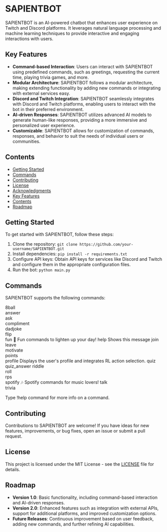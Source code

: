 # SAPIENTBOT

SAPIENTBOT is an AI-powered chatbot that enhances user experience on Twitch and Discord platforms. It leverages natural language processing and machine learning techniques to provide interactive and engaging interactions with users.

## Key Features

- **Command-based Interaction**: Users can interact with SAPIENTBOT using predefined commands, such as greetings, requesting the current time, playing trivia games, and more.
- **Modular Architecture**: SAPIENTBOT follows a modular architecture, making extending functionality by adding new commands or integrating with external services easy.
- **Discord and Twitch Integration**: SAPIENTBOT seamlessly integrates with Discord and Twitch platforms, enabling users to interact with the bot in their preferred environment.
- **AI-driven Responses**: SAPIENTBOT utilizes advanced AI models to generate human-like responses, providing a more immersive and personalized user experience.
- **Customizable**: SAPIENTBOT allows for customization of commands, responses, and behavior to suit the needs of individual users or communities.

## Contents

- [Getting Started](#getting-started)
- [Commands](#commands)
- [Contributing](#contributing)
- [License](#license)
- [Acknowledgments](#acknowledgments)
- [Key Features](#key-features)
- [Contents](#contents)
- [Roadmap](#roadmap)

## Getting Started

To get started with SAPIENTBOT, follow these steps:

1. Clone the repository: `git clone https://github.com/your-username/SAPIENTBOT.git`
2. Install dependencies: `pip install -r requirements.txt`
3. Configure API keys: Obtain API keys for services like Discord and Twitch and configure them in the appropriate configuration files.
4. Run the bot: `python main.py`

## Commands

SAPIENTBOT supports the following commands:

8ball       
  answer      
  ask         
  compliment  
  dadjoke     
  flip        
  fun         🎉 Fun commands to lighten up your day!
  help        Shows this message
  join        
  leave       
  motivate    
  points      
  profile     Displays the user's profile and integrates RL action selection.
  quiz        
  quiz_answer 
  riddle      
  roll        
  rps         
  spotify     🎶 Spotify commands for music lovers!
  talk        
  trivia      

Type !help command for more info on a command.

## Contributing

Contributions to SAPIENTBOT are welcome! If you have ideas for new features, improvements, or bug fixes, open an issue or submit a pull request.

## License

This project is licensed under the MIT License - see the [LICENSE](LICENSE) file for details.

## Roadmap

- **Version 1.0**: Basic functionality, including command-based interaction and AI-driven responses.
- **Version 2.0**: Enhanced features such as integration with external APIs, support for additional platforms, and improved customization options.
- **Future Releases**: Continuous improvement based on user feedback, adding new commands, and further refining AI capabilities.
